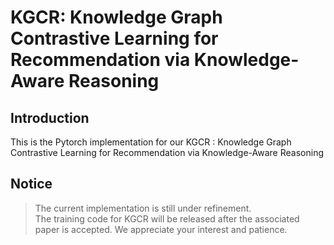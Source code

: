 # KGCR: Knowledge Graph Contrastive Learning for Recommendation via Knowledge-Aware Reasoning

## Introduction
This is the Pytorch implementation for our KGCR : Knowledge Graph Contrastive Learning for Recommendation via Knowledge-Aware Reasoning

## Notice
> The current implementation is still under refinement.  
> The training code for KGCR will be released after the associated paper is accepted.
> We appreciate your interest and patience.
